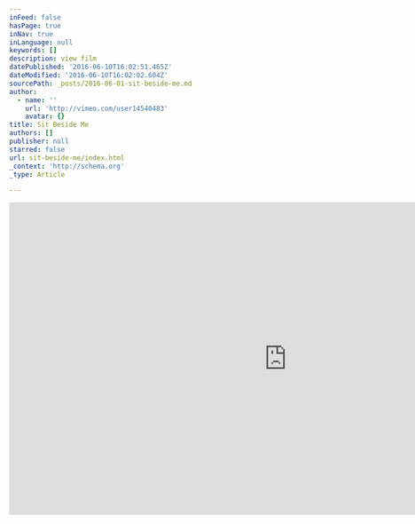 ```yaml
---
inFeed: false
hasPage: true
inNav: true
inLanguage: null
keywords: []
description: view film
datePublished: '2016-06-10T16:02:51.465Z'
dateModified: '2016-06-10T16:02:02.604Z'
sourcePath: _posts/2016-06-01-sit-beside-me.md
author:
  - name: ''
    url: 'http://vimeo.com/user14540483'
    avatar: {}
title: Sit Beside Me
authors: []
publisher: null
starred: false
url: sit-beside-me/index.html
_context: 'http://schema.org'
_type: Article

---
```

<iframe src="https://cdn.embedly.com/widgets/media.html?src=https%3A%2F%2Fplayer.vimeo.com%2Fvideo%2F93120546&amp;url=https%3A%2F%2Fplayer.vimeo.com%2Fvideo%2F93120546%22&amp;image=http%3A%2F%2Fi.vimeocdn.com%2Fvideo%2F473098801_960.jpg&amp;key=b7d04c9b404c499eba89ee7072e1c4f7&amp;type=text%2Fhtml&amp;schema=vimeo" width="1000" height="563" scrolling="no" frameborder="0" allowfullscreen="" style=""></iframe>